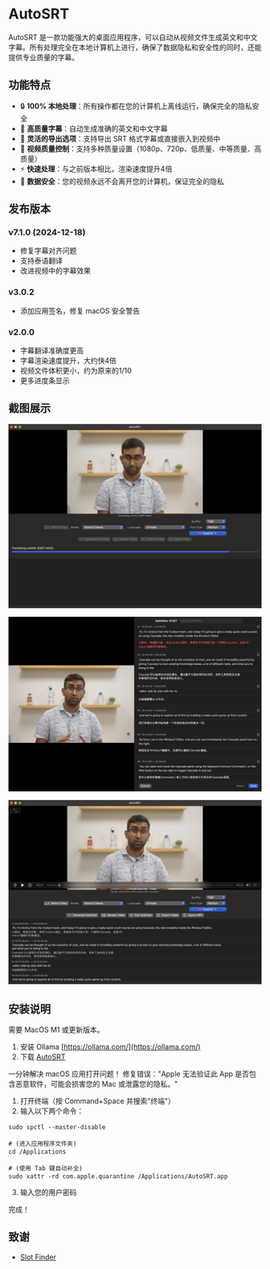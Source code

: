 # AutoSRT

AutoSRT 是一款功能强大的桌面应用程序，可以自动从视频文件生成英文和中文字幕。所有处理完全在本地计算机上进行，确保了数据隐私和安全性的同时，还能提供专业质量的字幕。

## 功能特点

- 🔒 **100% 本地处理**：所有操作都在您的计算机上离线运行，确保完全的隐私安全
- 🎯 **高质量字幕**：自动生成准确的英文和中文字幕
- 💾 **灵活的导出选项**：支持导出 SRT 格式字幕或直接嵌入到视频中
- 🎥 **视频质量控制**：支持多种质量设置（1080p、720p、低质量、中等质量、高质量）
- ⚡ **快速处理**：与之前版本相比，渲染速度提升4倍
- 🔐 **数据安全**：您的视频永远不会离开您的计算机，保证完全的隐私

## 发布版本

### v7.1.0 (2024-12-18)

- 修复字幕对齐问题
- 支持泰语翻译
- 改进视频中的字幕效果

### v3.0.2

- 添加应用签名，修复 macOS 安全警告

### v2.0.0

- 字幕翻译准确度更高
- 字幕渲染速度提升，大约快4倍
- 视频文件体积更小，约为原来的1/10
- 更多进度条显示

## 截图展示

![首页](https://github.com/yyaadet/autosrt_page/blob/main/screenshots/home.png)

![处理中](https://github.com/yyaadet/autosrt_page/blob/main/screenshots/processing.png)

![完成](https://github.com/yyaadet/autosrt_page/blob/main/screenshots/done.png)

## 安装说明

需要 MacOS M1 或更新版本。

1. 安装 Ollama [https://ollama.com/](https://ollama.com/)
2. 下载 [AutoSRT](https://github.com/yyaadet/autosrt_page/releases)

一分钟解决 macOS 应用打开问题！
修复错误："Apple 无法验证此 App 是否包含恶意软件，可能会损害您的 Mac 或泄露您的隐私。"

1. 打开终端（按 Command+Space 并搜索"终端"）
2. 输入以下两个命令：
```
sudo spctl --master-disable

# (进入应用程序文件夹)
cd /Applications 

# (使用 Tab 键自动补全)
sudo xattr -rd com.apple.quarantine /Applications/AutoSRT.app 
```
3. 输入您的用户密码

完成！

## 致谢

- [Slot Finder](https://www.51zhi.com/)
